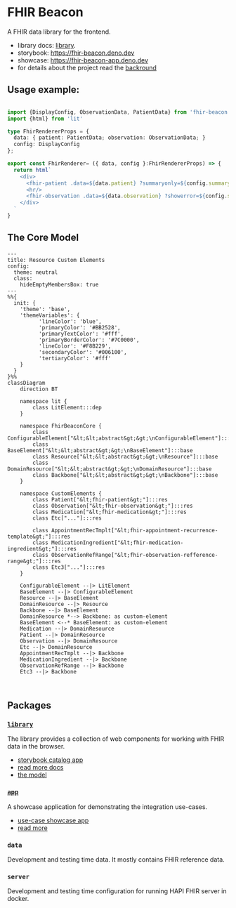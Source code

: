 # FHIR Beacon 

A FHIR data library for the frontend.

* library docs: [library](./packages/library/README.md).
* storybook: https://fhir-beacon.deno.dev
* showcase: https://fhir-beacon-app.deno.dev
* for details about the project read the [backround](./packages/library/docs/background.md)
    
## Usage example:
```typescript

import {DisplayConfig, ObservationData, PatientData} from 'fhir-beacon'
import {html} from 'lit'

type FhirRendererProps = {
  data: { patient: PatientData; observation: ObservationData; }
  config: DisplayConfig
};

export const FhirRenderer= ({ data, config }:FhirRendererProps) => {
  return html`
    <div>
      <fhir-patient .data=${data.patient} ?summaryonly=${config.summaryonly} ></fhir-patient>
      <hr/>
      <fhir-observation .data=${data.observation} ?showerror=${config.showerror} ></fhir-observation>
    </div>
  `
}


```
## The Core Model

```mermaid
---
title: Resource Custom Elements
config:
  theme: neutral
  class:
    hideEmptyMembersBox: true
---
%%{
  init: {
    'theme': 'base',
    'themeVariables': {
          'lineColor': 'blue',
          'primaryColor': '#BB2528',
          'primaryTextColor': '#fff',
          'primaryBorderColor': '#7C0000',
          'lineColor': '#F8B229',
          'secondaryColor': '#006100',
          'tertiaryColor': '#fff'
    }
  }
}%%
classDiagram
    direction BT

    namespace lit {
        class LitElement:::dep
    }

    namespace FhirBeaconCore {
        class ConfigurableElement["&lt;&lt;abstract&gt;&gt;\nConfigurableElement"]:::base
        class BaseElement["&lt;&lt;abstract&gt;&gt;\nBaseElement"]:::base
        class Resource["&lt;&lt;abstract&gt;&gt;\nResource"]:::base
        class DomainResource["&lt;&lt;abstract&gt;&gt;\nDomainResource"]:::base
        class Backbone["&lt;&lt;abstract&gt;&gt;\nBackbone"]:::base
    }

    namespace CustomElements {
        class Patient["&lt;fhir-patient&gt;"]:::res
        class Observation["&lt;fhir-observation&gt;"]:::res
        class Medication["&lt;fhir-medication&gt;"]:::res
        class Etc["..."]:::res

        class AppointmentRecTmplt["&lt;fhir-appointment-recurrence-template&gt;"]:::res
        class MedicationIngredient["&lt;fhir-medication-ingredient&gt;"]:::res
        class ObservationRefRange["&lt;fhir-observation-refference-range&gt;"]:::res
        class Etc3["..."]:::res
    }

    ConfigurableElement --|> LitElement
    BaseElement --|> ConfigurableElement
    Resource --|> BaseElement
    DomainResource --|> Resource
    Backbone --|> BaseElement
    DomainResource *--> Backbone: as custom-element
    BaseElement <--* BaseElement: as custom-element
    Medication --|> DomainResource
    Patient --|> DomainResource
    Observation --|> DomainResource
    Etc --|> DomainResource
    AppointmentRecTmplt --|> Backbone
    MedicationIngredient --|> Backbone
    ObservationRefRange --|> Backbone
    Etc3 --|> Backbone



```

## Packages

### [`library`](./packages/library/README.md)
The library provides a collection of web components for working with FHIR data in the browser.
- [storybook catalog app](https://fhir-beacon.deno.dev)
- [read more docs](./packages/library/README.md)
- [the model](./packages/library/docs/model.md)
### [`app`](./packages/app/README.md)
A showcase application for demonstrating the integration use-cases.
- [use-case showcase app](https://fhir-beacon-app.deno.dev)
- [read more](./packages/app/README.md)

### `data`
Development and testing time data. It mostly contains FHIR reference data.

### `server`
Development and testing time configuration for running HAPI FHIR server in docker.
